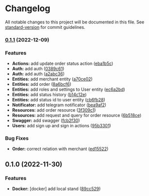 # Changelog

All notable changes to this project will be documented in this file. See [standard-version](https://github.com/conventional-changelog/standard-version) for commit guidelines.

### [0.1.1](https://github.com/z-ev/tms/compare/v0.1.0...v0.1.1) (2022-12-09)


### Features

* **Actions:** add update order status action ([eba1b5c](https://github.com/z-ev/tms/commit/eba1b5c7809e4a2e00d9533821d7df2493e81428))
* **Auth:** add auth ([0389c61](https://github.com/z-ev/tms/commit/0389c6140159f8941c5c5cd57351b157f6d4de64))
* **Auth:** add auth ([a2abc36](https://github.com/z-ev/tms/commit/a2abc369a77603d708ce9d633b49ea70c6818d54))
* **Entities:** add merchant entity ([a70ce02](https://github.com/z-ev/tms/commit/a70ce02b0ab74dd95ae91dce74dfe066ea78fb6a))
* **Entities:** add order ([8a6bcf6](https://github.com/z-ev/tms/commit/8a6bcf6eb9774a2112fc99e31326deeb64a9a0bc))
* **Entities:** add roles and settings to User entity ([ec6a2bd](https://github.com/z-ev/tms/commit/ec6a2bd28f1cc5e26331459906b7cdc0d610d842))
* **Entities:** add status history ([b14c12e](https://github.com/z-ev/tms/commit/b14c12ef4bfb943176681c6a0aed34cc61492ed0))
* **Entities:** add status id to user entity ([cb6fb28](https://github.com/z-ev/tms/commit/cb6fb2886b981f585dbf1e7c5dc5151b6b6ad941))
* **Notificator:** add telegram notificator ([bea9af2](https://github.com/z-ev/tms/commit/bea9af2152a7585e14ff9f1d79fbf540372ce579))
* **Resources:** add order resource ([3f309c1](https://github.com/z-ev/tms/commit/3f309c1a719de6ac12f7c896d747e94bed58f646))
* **Resources:** add request and query for order resource ([6b518ce](https://github.com/z-ev/tms/commit/6b518ce9d721de178e46f67cdbcde9607e3a1aa6))
* **Swagger:** add swagger ([fcb2f30](https://github.com/z-ev/tms/commit/fcb2f305f87d1b2a03efcac403e76086d3e0c385))
* **Users:** add sign up and sign in actions ([95b3301](https://github.com/z-ev/tms/commit/95b33015b239674b793de85c2d49b84ad19ac005))


### Bug Fixes

* **Order:** correct relation with merchant ([ed15522](https://github.com/z-ev/tms/commit/ed15522a4cc5e3bab768e0fed2d79702680244c6))

## 0.1.0 (2022-11-30)


### Features

* **Docker:** [docker] add local stand ([89cc529](https://github.com/z-ev/tms/commit/89cc529b46f9199811d9c381450c6a67bbd3e8a6))
